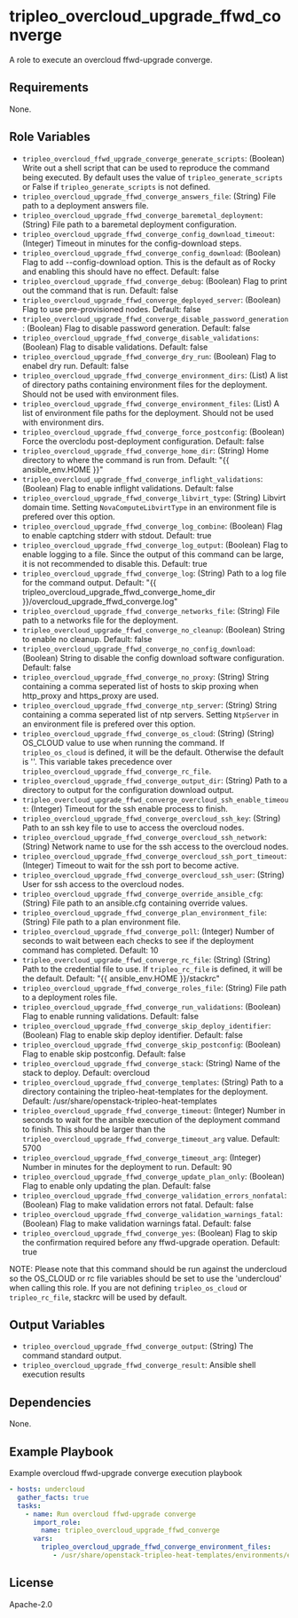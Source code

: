 tripleo_overcloud_upgrade_ffwd_converge
=======================================

A role to execute an overcloud ffwd-upgrade converge.

Requirements
------------

None.

Role Variables
--------------

* `tripleo_overcloud_ffwd_upgrade_converge_generate_scripts`: (Boolean) Write out a shell script that can be used to reproduce the command being executed. By default uses the value of `tripleo_generate_scripts` or False if `tripleo_generate_scripts` is not defined.
* `tripleo_overcloud_upgrade_ffwd_converge_answers_file`: (String) File path to a deployment answers file.
* `tripleo_overcloud_upgrade_ffwd_converge_baremetal_deployment`: (String) File path to a baremetal deployment configuration.
* `tripleo_overcloud_upgrade_ffwd_converge_config_download_timeout`: (Integer) Timeout in minutes for the config-download steps.
* `tripleo_overcloud_upgrade_ffwd_converge_config_download`: (Boolean) Flag to add --config-download option. This is the default as of Rocky and enabling this should have no effect. Default: false
* `tripleo_overcloud_upgrade_ffwd_converge_debug`: (Boolean) Flag to print out the command that is run. Default: false
* `tripleo_overcloud_upgrade_ffwd_converge_deployed_server`: (Boolean) Flag to use pre-provisioned nodes. Default: false
* `tripleo_overcloud_upgrade_ffwd_converge_disable_password_generation`: (Boolean) Flag to disable password generation. Default: false
* `tripleo_overcloud_upgrade_ffwd_converge_disable_validations`: (Boolean) Flag to disable validations. Default: false
* `tripleo_overcloud_upgrade_ffwd_converge_dry_run`: (Boolean) Flag to enabel dry run. Default: false
* `tripleo_overcloud_upgrade_ffwd_converge_environment_dirs`: (List) A list of directory paths containing environment files for the deployment. Should not be used with environment files.
* `tripleo_overcloud_upgrade_ffwd_converge_environment_files`: (List) A list of environment file paths for the deployment.  Should not be used with environment dirs.
* `tripleo_overcloud_upgrade_ffwd_converge_force_postconfig`: (Boolean) Force the overclodu post-deployment configuration. Default: false
* `tripleo_overcloud_upgrade_ffwd_converge_home_dir`: (String) Home directory to where the command is run from. Default: "{{ ansible_env.HOME }}"
* `tripleo_overcloud_upgrade_ffwd_converge_inflight_validations`: (Boolean) Flag to enable inflight validations. Default: false
* `tripleo_overcloud_upgrade_ffwd_converge_libvirt_type`: (String) Libvirt domain time. Setting `NovaComputeLibvirtType` in an environment file is prefered over this option.
* `tripleo_overcloud_upgrade_ffwd_converge_log_combine`: (Boolean) Flag to enable captching stderr with stdout. Default: true
* `tripleo_overcloud_upgrade_ffwd_converge_log_output`: (Boolean) Flag to enable logging to a file. Since the output of this command can be large, it is not recommended to disable this. Default: true
* `tripleo_overcloud_upgrade_ffwd_converge_log`: (String) Path to a log file for the command output. Default: "{{ tripleo_overcloud_upgrade_ffwd_converge_home_dir }}/overcloud_upgrade_ffwd_converge.log"
* `tripleo_overcloud_upgrade_ffwd_converge_networks_file`: (String) File path to a networks file for the deployment.
* `tripleo_overcloud_upgrade_ffwd_converge_no_cleanup`: (Boolean) String to enable no cleanup. Default: false
* `tripleo_overcloud_upgrade_ffwd_converge_no_config_download`: (Boolean) String to disable the config download software configuration. Default: false
* `tripleo_overcloud_upgrade_ffwd_converge_no_proxy`: (String) String containing a comma seperated list of hosts to skip proxing when http_proxy and https_proxy are used.
* `tripleo_overcloud_upgrade_ffwd_converge_ntp_server`: (String) String containing a comma seperated list of ntp servers. Setting `NtpServer` in an environment file is prefered over this option.
* `tripleo_overcloud_upgrade_ffwd_converge_os_cloud`: (String) (String) OS_CLOUD value to use when running the command. If `tripleo_os_cloud` is defined, it will be the default. Otherwise the default is ''. This variable takes precedence over `tripleo_overcloud_upgrade_ffwd_converge_rc_file`.
* `tripleo_overcloud_upgrade_ffwd_converge_output_dir`: (String) Path to a directory to output for the configuration download output.
* `tripleo_overcloud_upgrade_ffwd_converge_overcloud_ssh_enable_timeout`: (Integer) Timeout for the ssh enable process to finish.
* `tripleo_overcloud_upgrade_ffwd_converge_overcloud_ssh_key`: (String) Path to an ssh key file to use to access the overcloud nodes.
* `tripleo_overcloud_upgrade_ffwd_converge_overcloud_ssh_network`: (String) Network name to use for the ssh access to the overcloud nodes.
* `tripleo_overcloud_upgrade_ffwd_converge_overcloud_ssh_port_timeout`: (Integer) Timeout to wait for the ssh port to become active.
* `tripleo_overcloud_upgrade_ffwd_converge_overcloud_ssh_user`: (String) User for ssh access to the overcloud nodes.
* `tripleo_overcloud_upgrade_ffwd_converge_override_ansible_cfg`: (String) File path to an ansible.cfg containing override values.
* `tripleo_overcloud_upgrade_ffwd_converge_plan_environment_file`: (String) File path to a plan environment file.
* `tripleo_overcloud_upgrade_ffwd_converge_poll`: (Integer) Number of seconds to wait between each checks to see if the deployment command has completed. Default: 10
* `tripleo_overcloud_upgrade_ffwd_converge_rc_file`: (String) (String) Path to the credential file to use. If `tripleo_rc_file` is defined, it will be the default. Default: "{{ ansible_env.HOME }}/stackrc"
* `tripleo_overcloud_upgrade_ffwd_converge_roles_file`: (String) File path to a deployment roles file.
* `tripleo_overcloud_upgrade_ffwd_converge_run_validations`: (Boolean) Flag to enable running validations. Default: false
* `tripleo_overcloud_upgrade_ffwd_converge_skip_deploy_identifier`: (Boolean) Flag to enable skip deploy identifier. Default: false
* `tripleo_overcloud_upgrade_ffwd_converge_skip_postconfig`: (Boolean) Flag to enable skip postconfig. Default: false
* `tripleo_overcloud_upgrade_ffwd_converge_stack`: (String) Name of the stack to deploy. Default: overcloud
* `tripleo_overcloud_upgrade_ffwd_converge_templates`: (String) Path to a directory containing the tripleo-heat-templates for the deployment. Default: /usr/share/openstack-tripleo-heat-templates
* `tripleo_overcloud_upgrade_ffwd_converge_timeout`: (Integer) Number in seconds to wait for the ansible execution of the deployment command to finish. This should be larger than the `tripleo_overcloud_upgrade_ffwd_converge_timeout_arg` value. Default: 5700
* `tripleo_overcloud_upgrade_ffwd_converge_timeout_arg`: (Integer) Number in minutes for the deployment to run. Default: 90
* `tripleo_overcloud_upgrade_ffwd_converge_update_plan_only`: (Boolean) Flag to enable only updating the plan. Default: false
* `tripleo_overcloud_upgrade_ffwd_converge_validation_errors_nonfatal`: (Boolean) Flag to make validation errors not fatal. Default: false
* `tripleo_overcloud_upgrade_ffwd_converge_validation_warnings_fatal`: (Boolean) Flag to make validation warnings fatal. Default: false
* `tripleo_overcloud_upgrade_ffwd_converge_yes`: (Boolean) Flag to skip the confirmation required before any ffwd-upgrade operation. Default: true

NOTE: Please note that this command should be run against the undercloud so the
OS_CLOUD or rc file variables should be set to use the 'undercloud' when
calling this role. If you are not defining `tripleo_os_cloud` or `tripleo_rc_file`,
stackrc will be used by default.

Output Variables
----------------

* `tripleo_overcloud_upgrade_ffwd_converge_output`: (String) The command standard output.
* `tripleo_overcloud_upgrade_ffwd_converge_result`: Ansible shell execution results

Dependencies
------------

None.

Example Playbook
----------------

Example overcloud ffwd-upgrade converge execution playbook

```yaml
- hosts: undercloud
  gather_facts: true
  tasks:
    - name: Run overcloud ffwd-upgrade converge
      import_role:
        name: tripleo_overcloud_upgrade_ffwd_converge
      vars:
        tripleo_overcloud_upgrade_ffwd_converge_environment_files:
           - /usr/share/openstack-tripleo-heat-templates/environments/enable-swap.yaml
```

License
-------

Apache-2.0
